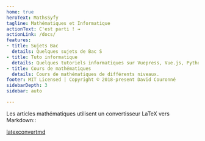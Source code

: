 ```yaml
---
home: true
heroText: MathsSyfy
tagline: Mathématiques et Informatique
actionText: C'est parti ! →
actionLink: /docs/
features:
- title: Sujets Bac
  details: Quelques sujets de Bac S
- title: Tuto informatique
  details: Quelques tutoriels informatiques sur Vuepress, Vue.js, Python, LaTeX...
- title: Cours de mathématiques
  details: Cours de mathématiques de différents niveaux.
footer: MIT Licensed | Copyright © 2018-present David Couronné
sidebarDepth: 3
sidebar: auto

---
```


Les articles mathématiques utilisent un convertisseur LaTeX vers Markdown::

[latexconvertmd](https://loving-booth-d9d454.netlify.com/)